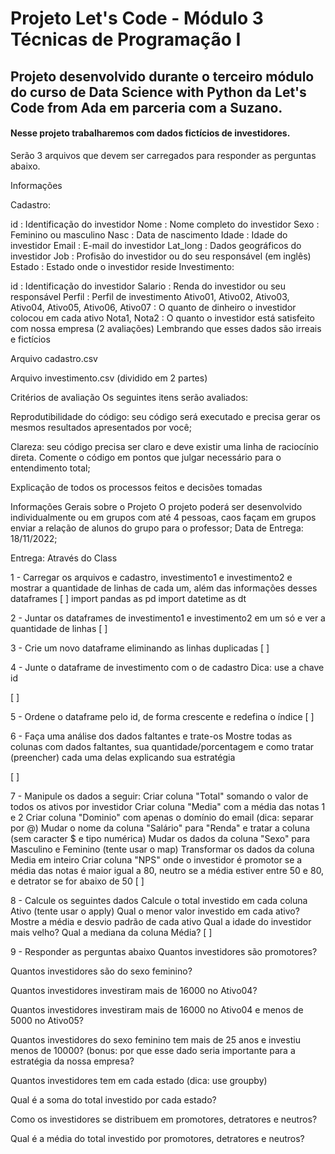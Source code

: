 # Projeto Let's Code - Módulo 3 Técnicas de Programação I

## Projeto desenvolvido durante o terceiro módulo do curso de Data Science with Python da Let's Code from Ada em parceria com a Suzano.


#### Nesse projeto trabalharemos com dados fictícios de investidores.

<p> Serão 3 arquivos que devem ser carregados para responder as perguntas abaixo.

Informações

Cadastro:

id : Identificação do investidor
Nome : Nome completo do investidor
Sexo : Feminino ou masculino
Nasc : Data de nascimento
Idade : Idade do investidor
Email : E-mail do investidor
Lat_long : Dados geográficos do investidor
Job : Profisão do investidor ou do seu responsável (em inglês)
Estado : Estado onde o investidor reside
Investimento:

id : Identificação do investidor
Salario : Renda do investidor ou seu responsável
Perfil : Perfil de investimento
Ativo01, Ativo02, Ativo03, Ativo04, Ativo05, Ativo06, Ativo07 : O quanto de dinheiro o investidor colocou em cada ativo
Nota1, Nota2 : O quanto o investidor está satisfeito com nossa empresa (2 avaliações)
Lembrando que esses dados são irreais e fictícios

Arquivo cadastro.csv

Arquivo investimento.csv (dividido em 2 partes)

Critérios de avaliação
Os seguintes itens serão avaliados:

Reprodutibilidade do código: seu código será executado e precisa gerar os mesmos resultados apresentados por você;

Clareza: seu código precisa ser claro e deve existir uma linha de raciocínio direta. Comente o código em pontos que julgar necessário para o entendimento total;

Explicação de todos os processos feitos e decisões tomadas

Informações Gerais sobre o Projeto
O projeto poderá ser desenvolvido individualmente ou em grupos com até 4 pessoas, caos façam em grupos enviar a relação de alunos do grupo para o professor;
Data de Entrega: 18/11/2022;

Entrega: Através do Class

1 - Carregar os arquivos e cadastro, investimento1 e investimento2 e mostrar a quantidade de linhas de cada um, além das informações desses dataframes
[ ]
import pandas as pd
import datetime as dt

2 - Juntar os dataframes de investimento1 e investimento2 em um só e ver a quantidade de linhas
[ ]

3 - Crie um novo dataframe eliminando as linhas duplicadas
[ ]

4 - Junte o dataframe de investimento com o de cadastro
Dica: use a chave id

[ ]

5 - Ordene o dataframe pelo id, de forma crescente e redefina o índice
[ ]

6 - Faça uma análise dos dados faltantes e trate-os
Mostre todas as colunas com dados faltantes, sua quantidade/porcentagem e como tratar (preencher) cada uma delas explicando sua estratégia

[ ]

7 - Manipule os dados a seguir:
Criar coluna "Total" somando o valor de todos os ativos por investidor
Criar coluna "Media" com a média das notas 1 e 2
Criar coluna "Dominio" com apenas o domínio do email (dica: separar por @)
Mudar o nome da coluna "Salário" para "Renda" e tratar a coluna (sem caracter $ e tipo numérica)
Mudar os dados da coluna "Sexo" para Masculino e Feminino (tente usar o map)
Transformar os dados da coluna Media em inteiro
Criar coluna "NPS" onde o investidor é promotor se a média das notas é maior igual a 80, neutro se a média estiver entre 50 e 80, e detrator se for abaixo de 50
[ ]

8 - Calcule os seguintes dados
Calcule o total investido em cada coluna Ativo (tente usar o apply)
Qual o menor valor investido em cada ativo?
Mostre a média e desvio padrão de cada ativo
Qual a idade do investidor mais velho?
Qual a mediana da coluna Média?
[ ]

9 - Responder as perguntas abaixo
Quantos investidores são promotores?

Quantos investidores são do sexo feminino?

Quantos investidores investiram mais de 16000 no Ativo04?

Quantos investidores investiram mais de 16000 no Ativo04 e menos de 5000 no Ativo05?

Quantos investidores do sexo feminino tem mais de 25 anos e investiu menos de 10000? (bonus: por que esse dado seria importante para a estratégia da nossa empresa?

Quantos investidores tem em cada estado (dica: use groupby)

Qual é a soma do total investido por cada estado?

Como os investidores se distribuem em promotores, detratores e neutros?

Qual é a média do total investido por promotores, detratores e neutros? </p>

